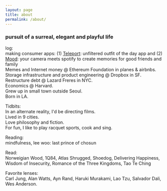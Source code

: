 ```yaml
---
layout: page
title: about
permalink: /about/
---
```


<h3>pursuit of a surreal, elegant and playful life</h3>

log:<br/>
making consumer apps: (1) [Teleport](teleport.la): unfiltered outfit of the day app and (2) [Mood](mood.camera): your camera meets spotify to create memories for good friends and family <br/>
Memes and Internet money @ Ethereum Foundation in planes & airbnbs.<br/>
Storage infrastructure and product engineering @ Dropbox in SF.<br/>
Restructure debt @ Lazard Freres in NYC.<br/>
Economics @ Harvard.<br/>
Grew up in small town outside Seoul.<br/>
Born in LA.<br/>

Tidbits:<br/>
In an alternate reality, I'd be directing films.<br/>
Lived in 9 cities.<br/>
Love philosophy and fiction.<br/>
For fun, I like to play racquet sports, cook and sing.<br/>

Reading:<br/>
mindfulness, lee woo: last prince of chosun
<br/>

Read: <br/>
Norweigian Wood,
1Q84,
Atlas Shrugged,
Shoedog,
Delivering Happiness,
Wisdom of Insecurity,
Romance of the Three Kingdoms, 
Tao Te Ching<br/>

Favorite lenses: <br/>
Carl Jung, Alan Watts, Ayn Rand, Haruki Murakami, Lao Tzu, Salvador Dali, Wes Anderson.<br/>
